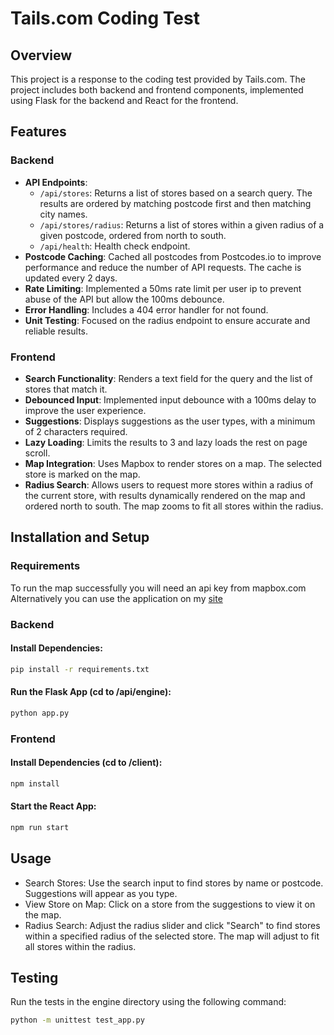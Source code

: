 # Tails.com Coding Test

## Overview

This project is a response to the coding test provided by Tails.com. The project includes both backend and frontend components, implemented using Flask for the backend and React for the frontend.

## Features

### Backend

- **API Endpoints**:
  - `/api/stores`: Returns a list of stores based on a search query. The results are ordered by matching postcode first and then matching city names.
  - `/api/stores/radius`: Returns a list of stores within a given radius of a given postcode, ordered from north to south.
  - `/api/health`: Health check endpoint.
- **Postcode Caching**: Cached all postcodes from Postcodes.io to improve performance and reduce the number of API requests. The cache is updated every 2 days.
- **Rate Limiting**: Implemented a 50ms rate limit per user ip to prevent abuse of the API but allow the 100ms debounce.
- **Error Handling**: Includes a 404 error handler for not found.
- **Unit Testing**: Focused on the radius endpoint to ensure accurate and reliable results.

### Frontend

- **Search Functionality**: Renders a text field for the query and the list of stores that match it.
- **Debounced Input**: Implemented input debounce with a 100ms delay to improve the user experience.
- **Suggestions**: Displays suggestions as the user types, with a minimum of 2 characters required.
- **Lazy Loading**: Limits the results to 3 and lazy loads the rest on page scroll.
- **Map Integration**: Uses Mapbox to render stores on a map. The selected store is marked on the map.
- **Radius Search**: Allows users to request more stores within a radius of the current store, with results dynamically rendered on the map and ordered north to south. The map zooms to fit all stores within the radius.

## Installation and Setup

### Requirements

To run the map successfully you will need an api key from mapbox.com
Alternatively you can use the application on my [site](https://davidorson.tech)

### Backend

#### Install Dependencies:

```sh
pip install -r requirements.txt
```

#### Run the Flask App (cd to /api/engine):

```sh
python app.py
```

### Frontend

#### Install Dependencies (cd to /client):

```sh
npm install
```

#### Start the React App:

```sh
npm run start
```

## Usage

- Search Stores: Use the search input to find stores by name or postcode. Suggestions will appear as you type.
- View Store on Map: Click on a store from the suggestions to view it on the map.
- Radius Search: Adjust the radius slider and click "Search" to find stores within a specified radius of the selected store. The map will adjust to fit all stores within the radius.

## Testing

Run the tests in the engine directory using the following command:

```sh
python -m unittest test_app.py
```
